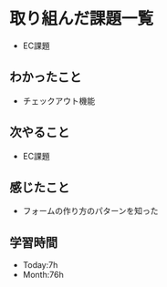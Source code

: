 # 取り組んだ課題一覧
- EC課題
## わかったこと
- チェックアウト機能
## 次やること
- EC課題
## 感じたこと
- フォームの作り方のパターンを知った
## 学習時間
- Today:7h
- Month:76h

